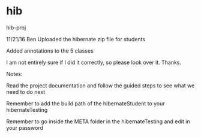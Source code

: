 # hib
hib-proj

11/21/16 Ben
Uploaded the hibernate zip file for students


Added annotations to the 5 classes

I am not entirely sure if I did it correctly, so please look over it. Thanks.


Notes: 

Read the project documentation and follow the guided steps to see what we need to do next

Remember to add the build path of the hibernateStudent to your hibernateTesting

Remember to go inside the META folder in the hibernateTesting and edit in your password 
